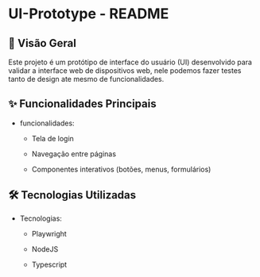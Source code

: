 
# UI-Prototype - README

## 📌 Visão Geral

Este projeto é um protótipo de interface do usuário (UI) desenvolvido para validar a interface web de dispositivos web, nele podemos fazer testes tanto de design ate mesmo de funcionalidades. 
## ✨ Funcionalidades Principais

-   funcionalidades:
    
    -   Tela de login
        
    -   Navegação entre páginas
        
    -   Componentes interativos (botões, menus, formulários)
  
        

## 🛠 Tecnologias Utilizadas

-   Tecnologias:
    
    -   Playwright
        
    -   NodeJS
        
    -   Typescript
        

